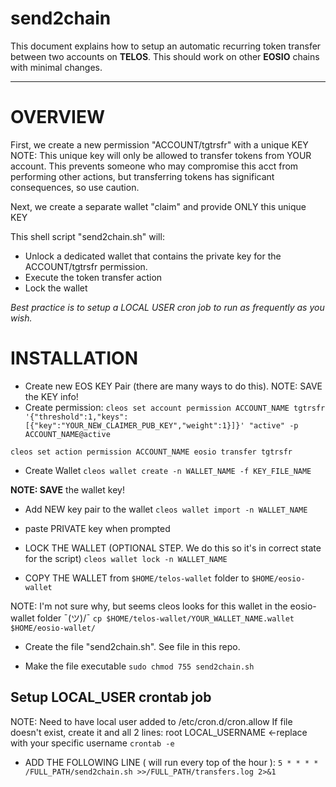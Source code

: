 # send2chain
This document explains how to setup an automatic recurring token transfer between two accounts on **TELOS**. This should work on other **EOSIO** chains with minimal changes.

---

# OVERVIEW
First, we create a new permission "ACCOUNT/tgtrsfr" with a unique KEY
NOTE: This unique key will only be allowed to transfer tokens from YOUR account. This prevents someone who may compromise this acct from performing other actions, but transferring tokens has significant consequences, so use caution.

Next, we create a separate wallet "claim" and provide ONLY this unique KEY

This shell script "send2chain.sh" will:

- Unlock a dedicated wallet that contains the private key for the ACCOUNT/tgtrsfr permission.
- Execute the token transfer action
- Lock the wallet

_Best practice is to setup a LOCAL USER cron job to run as frequently as you wish._

# INSTALLATION
- Create new EOS KEY Pair (there are many ways to do this).
  NOTE: SAVE the KEY info!
- Create permission:
`cleos set account permission ACCOUNT_NAME tgtrsfr '{"threshold":1,"keys":[{"key":"YOUR_NEW_CLAIMER_PUB_KEY","weight":1}]}' "active" -p ACCOUNT_NAME@active`

`cleos set action permission ACCOUNT_NAME eosio transfer tgtrsfr`

- Create Wallet
`cleos wallet create -n WALLET_NAME -f KEY_FILE_NAME`

**NOTE: SAVE** the wallet key!

- Add NEW key pair to the wallet
`cleos wallet import -n WALLET_NAME`

- paste PRIVATE key when prompted
- LOCK THE WALLET (OPTIONAL STEP. We do this so it's in correct state for the script)
`cleos wallet lock -n WALLET_NAME`

- COPY THE WALLET from `$HOME/telos-wallet` folder to `$HOME/eosio-wallet`

NOTE: I'm not sure why, but seems cleos looks for this wallet in the eosio-wallet folder ¯\(ツ)/¯
`cp $HOME/telos-wallet/YOUR_WALLET_NAME.wallet $HOME/eosio-wallet/`

- Create the file "send2chain.sh". See file in this repo.

- Make the file executable
`sudo chmod 755 send2chain.sh`

## Setup LOCAL_USER crontab job
NOTE: Need to have local user added to /etc/cron.d/cron.allow
If file doesn't exist, create it and all 2 lines:
root
LOCAL_USERNAME <-replace with your specific username
`crontab -e`

- ADD THE FOLLOWING LINE ( will run every top of the hour ):
`5 * * * * /FULL_PATH/send2chain.sh >>/FULL_PATH/transfers.log 2>&1`
